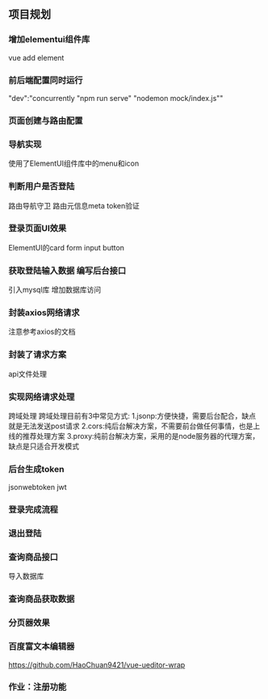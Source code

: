## 项目规划

### 增加elementui组件库
vue add element

### 前后端配置同时运行
"dev":"concurrently \"npm run serve\" \"nodemon mock/index.js\""

### 页面创建与路由配置

### 导航实现
使用了ElementUI组件库中的menu和icon

### 判断用户是否登陆
路由导航守卫  路由元信息meta  token验证

### 登录页面UI效果
ElementUI的card form  input  button

### 获取登陆输入数据 编写后台接口
引入mysql库  增加数据库访问

### 封装axios网络请求
注意参考axios的文档

### 封装了请求方案
api文件处理

### 实现网络请求处理
跨域处理
跨域处理目前有3中常见方式:
    1.jsonp:方便快捷，需要后台配合，缺点就是无法发送post请求
    2.cors:纯后台解决方案，不需要前台做任何事情，也是上线的推荐处理方案
    3.proxy:纯前台解决方案，采用的是node服务器的代理方案，缺点是只适合开发模式

### 后台生成token
jsonwebtoken  jwt

### 登录完成流程

### 退出登陆

### 查询商品接口
导入数据库

### 查询商品获取数据

### 分页器效果

### 百度富文本编辑器
https://github.com/HaoChuan9421/vue-ueditor-wrap

### 作业：注册功能